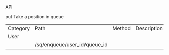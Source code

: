 API

<table>
<tr> <td> Category</td><td>Path</td><td>Method</td><td>Description</td></tr>
<tr><td>User</td></tr>
<tr><td></td> <td>/sq/enqueue/user_id/queue_id<td></td> put <td></td>Take a position in queue<td></td> </tr>
</table>
